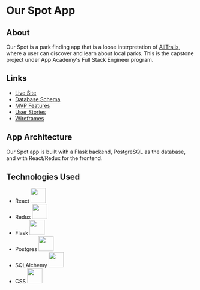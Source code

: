 # Our Spot App

## About
Our Spot is a park finding app that is a loose interpretation of [AllTrails](https://www.alltrails.com/), where a user can discover and learn about local parks. This is the capstone project under App Academy's Full Stack Engineer program.


## Links
- [Live Site](https://our-spot.herokuapp.com/)
- [Database Schema](https://github.com/jdijaili/our-spot-solo-capstone/wiki/Database-Schema)
- [MVP Features](https://github.com/jdijaili/our-spot-solo-capstone/wiki/MVP-Features)
- [User Stories](https://github.com/jdijaili/our-spot-solo-capstone/wiki/User-Stories)
- [Wireframes](https://github.com/jdijaili/our-spot-solo-capstone/wiki/Wireframes)

## App Architecture
Our Spot app is built with a Flask backend, PostgreSQL as the database, and with React/Redux for the frontend.

## Technologies Used
- React <img src="https://cdn.jsdelivr.net/gh/devicons/devicon/icons/react/react-original.svg" height=40/>
- Redux <img src="https://cdn.jsdelivr.net/gh/devicons/devicon/icons/redux/redux-original.svg" height=40/>
- Flask <img  src="https://cdn.jsdelivr.net/npm/simple-icons@3.13.0/icons/flask.svg"  height=40/>
- Postgres <img  src="https://cdn.jsdelivr.net/gh/devicons/devicon/icons/postgresql/postgresql-original.svg"  height=40/>
- SQLAlchemy <img src="https://www.sqlalchemy.org/img/sqla_logo.png" height=40/>
- CSS <img  src="https://cdn.jsdelivr.net/gh/devicons/devicon/icons/css3/css3-original.svg"  height=40/>
